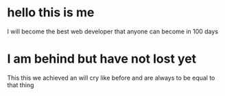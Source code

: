 # hello this is me 
I will become the best web developer that anyone can become in 100 days 

# I am behind but have not lost yet
This this we achieved an will cry like before and are always to be equal to that thing 